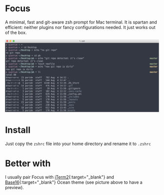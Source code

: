 # Focus
A minimal, fast and git-aware zsh prompt for Mac terminal.
It is spartan and efficient: neither plugins nor fancy configurations needed. It just works out of the box.

![](screenshots/focus.jpg)

# Install
Just copy the `zshrc` file into your home directory and rename it to `.zshrc`

# Better with
I usually pair Focus with [iTerm2](https://www.iterm2.com){:target="_blank"} and [Base16](https://github.com/chriskempson/base16){:target="_blank"} Ocean theme (see picture above to have a preview).
